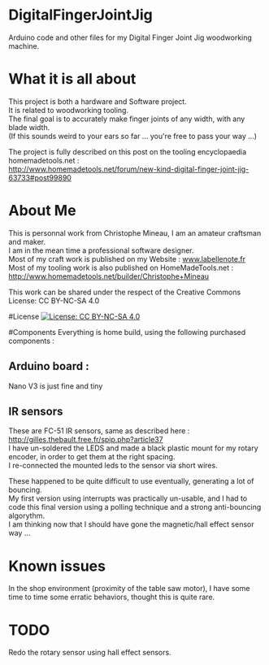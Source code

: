 # DigitalFingerJointJig
Arduino code and other files for my Digital Finger Joint Jig woodworking machine.  

# What it is all about
This project is both a hardware and Software project.  
It is related to woodworking tooling.  
The final goal is to accurately make finger joints of any width, with any blade width.  
(If this sounds weird to your ears so far ... you're free to pass your way ...)  

The project is fully described on this post on the tooling encyclopaedia homemadetools.net :  
http://www.homemadetools.net/forum/new-kind-digital-finger-joint-jig-63733#post99890

# About Me
This is personnal work from Christophe Mineau, I am an amateur craftsman and maker.  
I am in the mean time a professional software designer.  
Most of my craft work is published on my Website : www.labellenote.fr  
Most of my tooling work is also published on HomeMadeTools.net : http://www.homemadetools.net/builder/Christophe+Mineau   

This work can be shared under the respect of the Creative Commons License: CC BY-NC-SA 4.0  

#License
[![License: CC BY-NC-SA 4.0](https://img.shields.io/badge/License-CC%20BY--NC--SA%204.0-lightgrey.svg)](https://creativecommons.org/licenses/by-nc-sa/4.0/)  

#Components
Everything is home build, using the following purchased components :  
## Arduino board :
Nano V3 is just fine and tiny  
## IR sensors
These are FC-51 IR sensors, same as described here :  
http://gilles.thebault.free.fr/spip.php?article37  
I have un-soldered the LEDS and made a black plastic mount for my rotary encoder, in order to get them at the right spacing.  
I re-connected the mounted leds to the sensor via short wires.  

These happened to be quite difficult to use eventually, generating a lot of bouncing.  
My first version using interrupts was practically un-usable, and I had to code this final version using a polling technique 
and a strong anti-bouncing algorythm.  
I am thinking now that I should have gone the magnetic/hall effect sensor way ...  

# Known issues
In the shop environment (proximity of the table saw motor), I have some time to time some erratic behaviors,
thought this is quite rare.  

# TODO
Redo the rotary sensor using hall effect sensors.  


